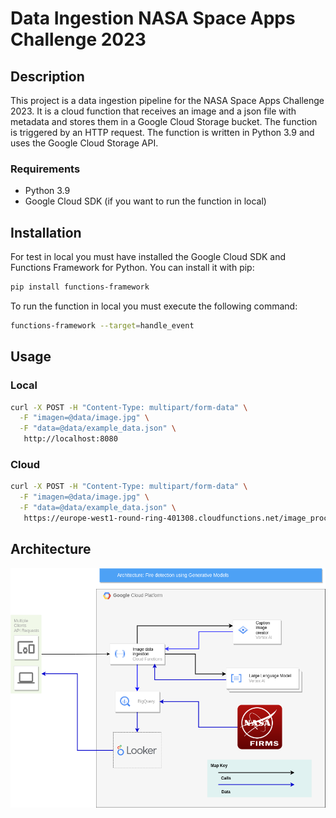 # Data Ingestion NASA Space Apps Challenge 2023
## Description
This project is a data ingestion pipeline for the NASA Space Apps Challenge 2023. It is a cloud function that receives an image and a json file with metadata and stores them in a Google Cloud Storage bucket. The function is triggered by an HTTP request. The function is written in Python 3.9 and uses the Google Cloud Storage API.


### Requirements
- Python 3.9
- Google Cloud SDK (if you want to run the function in local)
## Installation
For test in local you must have installed the Google Cloud SDK and Functions Framework for Python. You can install it with pip:
```bash
pip install functions-framework
```

To run the function in local you must execute the following command:
```bash
functions-framework --target=handle_event
```




## Usage
### Local
```bash
curl -X POST -H "Content-Type: multipart/form-data" \
  -F "imagen=@data/image.jpg" \
  -F "data=@data/example_data.json" \
   http://localhost:8080
```
### Cloud

```bash
curl -X POST -H "Content-Type: multipart/form-data" \
  -F "imagen=@data/image.jpg" \
  -F "data=@data/example_data.json" \
   https://europe-west1-round-ring-401308.cloudfunctions.net/image_processing
```

## Architecture
![Architecture](doc/img/FireDetection.png)
